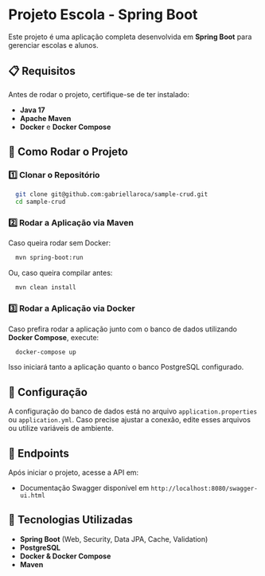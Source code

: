# Projeto Escola - Spring Boot

Este projeto é uma aplicação completa desenvolvida em **Spring Boot** para gerenciar escolas e alunos. 
## 📋 Requisitos

Antes de rodar o projeto, certifique-se de ter instalado:

- **Java 17**
- **Apache Maven**
- **Docker** e **Docker Compose**

## 🚀 Como Rodar o Projeto

### 1️⃣ Clonar o Repositório
```sh
  git clone git@github.com:gabriellaroca/sample-crud.git
  cd sample-crud
```

### 2️⃣ Rodar a Aplicação via Maven

Caso queira rodar sem Docker:
```sh
  mvn spring-boot:run
```

Ou, caso queira compilar antes:
```sh
  mvn clean install
```

### 3️⃣ Rodar a Aplicação via Docker

Caso prefira rodar a aplicação junto com o banco de dados utilizando **Docker Compose**, execute:
```sh
  docker-compose up
```
Isso iniciará tanto a aplicação quanto o banco PostgreSQL configurado.

## 📌 Configuração
A configuração do banco de dados está no arquivo `application.properties` ou `application.yml`. Caso precise ajustar a conexão, edite esses arquivos ou utilize variáveis de ambiente.

## 📡 Endpoints
Após iniciar o projeto, acesse a API em:

- Documentação Swagger disponível em `http://localhost:8080/swagger-ui.html`

## 🔧 Tecnologias Utilizadas
- **Spring Boot** (Web, Security, Data JPA, Cache, Validation)
- **PostgreSQL**
- **Docker & Docker Compose**
- **Maven**